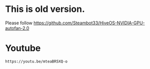 # This is old version.
Please follow https://github.com/Steambot33/HiveOS-NVIDIA-GPU-autofan-2.0

# Youtube
    https://youtu.be/mteaBR5XQ-o
    
